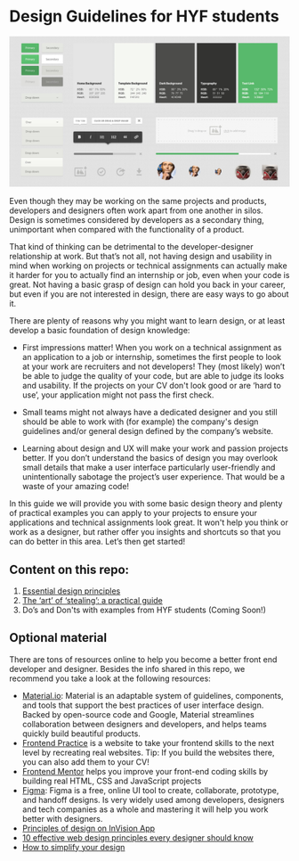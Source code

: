 # Design Guidelines for HYF students

![HomeImage](assets/home.jpg)

Even though they may be working on the same projects and products, developers and designers often work apart from one another in silos. Design is sometimes considered by developers as a secondary thing, unimportant when compared with the functionality of a product.

That kind of thinking can be detrimental to the developer-designer relationship at work. But that’s not all, not having design and usability in mind when working on projects or technical assignments can actually make it harder for you to actually find an internship or job, even when your code is great. Not having a basic grasp of design can hold you back in your career, but even if you are not interested in design, there are easy ways to go about it. 

There are plenty of reasons why you might want to learn design, or at least develop a basic foundation of design knowledge:

- First impressions matter! When you work on a technical assignment as an application to a job or internship, sometimes the first people to look at your work are recruiters and not developers! They (most likely) won’t be able to judge the quality of your code, but are able to judge its looks and usability. If the projects on your CV don't look good or are ‘hard to use’, your application might not pass the first check.

- Small teams might not always have a dedicated designer and you still should be able to work with (for example) the company's design guidelines and/or general design defined by the company’s website.

- Learning about design and UX will make your work and passion projects better. If you don’t understand the basics of design you may overlook small details that make a user interface particularly user-friendly and unintentionally sabotage the project’s user experience. That would be a waste of your amazing code!

In this guide we will provide you with some basic design theory and plenty of practical examples you can apply to your projects to ensure your applications and technical assignments look great. It won't help you think or work as a designer, but rather offer you insights and shortcuts so that you can do better in this area. Let’s then get started!

## Content on this repo:
1. [Essential design principles](design_principles.md)
2. [The ‘art’ of ‘stealing’: a practical guide](practical_guide.md)
3. Do’s and Don'ts with examples from HYF students (Coming Soon!)

## Optional material
There are tons of resources online to help you become a better front end developer and designer. Besides the info shared in this repo, we recommend you take a look at the following resources:

- [Material.io](https://material.io/): Material is an adaptable system of guidelines, components, and tools that support the best practices of user interface design. Backed by open-source code and Google, Material streamlines collaboration between designers and developers, and helps teams quickly build beautiful products.
- [Frontend Practice](https://www.frontendpractice.com/) is a website to take your frontend skills to the next level by recreating real websites. Tip: If you build the websites there, you can also add them to your CV!
- [Frontend Mentor](https://www.frontendmentor.io) helps you improve your front-end coding skills by building real HTML, CSS and JavaScript projects
- [Figma](https://www.figma.com/ui-design-tool/): Figma is a free, online UI tool to create, collaborate, prototype, and handoff designs. Is very widely used among developers, designers and tech companies as a whole and mastering it will help you work better with designers.
- [Principles of design on InVision App](https://www.invisionapp.com/design-defined/principles-of-design/)
- [10 effective web design principles every designer should know](https://webflow.com/blog/web-design-principles)
- [How to simplify your design](https://uxmag.com/articles/how-to-simplify-your-design)
